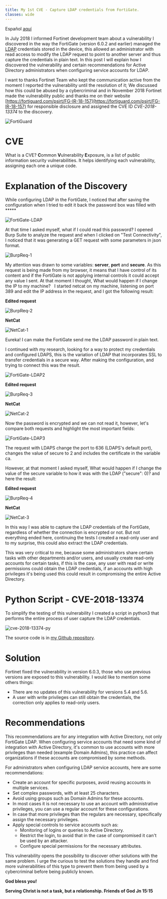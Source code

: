 ```yaml
---
title: My 1st CVE - Capture LDAP credentials from FortiGate.
classes: wide
---
```


Español [aquí](/Mi-1er-CVE-Captura-Credenciales-LDAP-FortiGate-ES/)

In July 2018 I informed Fortinet development team about a vulnerability I discovered in the way the FortiGate (version 6.0.2 and earlier) managed the [LDAP](https://en.wikipedia.org/wiki/Lightweight_Directory_Access_Protocol) credentials stored in the device, this allowed an administrator with read access to modify the LDAP request to point to another server and thus capture the credentials in plain text. In this post I will explain how I discovered the vulnerability and certain recommendations for Active Directory administrators when configuring service accounts for LDAP.

I want to thanks Fortinet Team who kept the communication active from the moment I reported the vulnerability until the resolution of it; We discussed how this could be abused by a cybercriminal and in November 2018 Fortinet made the vulnerability public and thanks me on their website [https://fortiguard.com/psirt/FG-IR-18-157](https://fortiguard.com/psirt/FG-IR-18-157) for responsible disclosure and assigned the CVE ID *CVE-2018-13374* to the discovery.

![FortiGuard](/assets/images/fortiguard-psirt.png)

# CVE

What is a CVE? **C**ommon **V**ulnerability **E**xposure, is a list of public information security vulnerabilities. It helps identifying each vulnerability, assigning each one a unique code.

# Explanation of the Discovery

While configuring LDAP in the FortiGate, I noticed that after saving the configuration when I tried to edit it back the password box was filled with *****

![FortiGate-LDAP](/assets/images/fortigate-ldap.png)

At that time I asked myself, what if I could read this password? I opened Burp Suite to analyze the request and when I clicked on "Test Connectivity", I noticed that it was generating a GET request with some parameters in json format.

![BurpReq-1](/assets/images/burp-req1.png)

My attention was drawn to some variables: **server**, **port** and **secure**. As this request is being made from my browser, it means that I have control of its content and if the FortiGate is not applying internal controls it could accept any value I sent. At that moment I thought, What would happen if I change the IP to my machine?
 
I started netcat on my machine, listening on port 389 and edit the IP address in the request, and I got the following result:

**Edited request**

![BurpReq-2](/assets/images/burp-req2.png)

**NetCat**

![NetCat-1](/assets/images/netcat-1.png)

Eureka! I can make the FortiGate send me the LDAP password in plain text.

I continued with my research, looking for a way to protect my credentials and configured LDAPS, this is the variation of LDAP that incorporates SSL to transfer credentials in a secure way. After making the configuration, and trying to connect this was the result.

![FortiGate-LDAP2](/assets/images/fortigate-ldap2.png)

**Edited request**

![BurpReq-3](/assets/images/burp-req3.png)

**NetCat**

![NetCat-2](/assets/images/netcat-2.png)

Now the password is encrypted and we can not read it, however, let's compare both requests and highlight the most important fields:

![FortiGate-LDAP3](/assets/images/fortigate-ldap3.png)

The request with LDAPS change the port to 636 (LDAPS's default port), changes the value of secure to 2 and includes the certificate in the variable ca.

However, at that moment I asked myself, What would happen if I change the value of the secure variable to how it was with the LDAP ("secure": 0)? and here the result:

**Edited request**

![BurpReq-4](/assets/images/burp-req4.png)

**NetCat**

![NetCat-3](/assets/images/netcat-3.png)

In this way I was able to capture the LDAP credentials of the FortiGate, regardless of whether the connection is encrypted or not. But not everything ended here, continuing the tests I created a read-only user and to my surprise, this could also extract the LDAP credentials.

This was very critical to me, because some administrators share certain tasks with other departments and/or users, and usually create read-only accounts for certain tasks, if this is the case, any user with read or write permissions could obtain the LDAP credentials, if an accounts with high privileges it's being used this could result in compromising the entire Active Directory.

# Python Script - CVE-2018-13374

To simplify the testing of this vulnerability I created a script in python3 that performs the entire process of user capture the LDAP credentials.

![cve-2018-13374-py](/assets/images/cve-2018-13374-py.png)

The source code is in [my Github repository](https://github.com/juliourena/plaintext/blob/master/CVE-PoC/cve-2018-13374.py).

# Solution

Fortinet fixed the vulnerability in version 6.0.3, those who use previous versions are exposed to this vulnerability. I would like to mention some others things:
* There are no updates of this vulnerability for versions 5.4 and 5.6.
* A user with write privileges can still obtain the credentials, the correction only applies to read-only users.

# Recommendations

This recommendations are for any integration with Active Directory, not only FortiGate LDAP. When configuring service accounts that need some kind of integration with Active Directory, it's common to use accounts with more privileges than needed (example Domain Admins), this practice can affect organizations if these accounts are compromised by some methods.

For administrators when configuring LDAP service accounts, here are some recommendations:
* Create an account for specific purposes, avoid reusing accounts in multiple services.
* Set complex passwords, with at least 25 characters.
* Avoid using groups such as Domain Admins for these accounts.
* In most cases it is not necessary to use an account with administrative privileges, you can use a regular account for these configurations.
* In case that more privileges than the regulars are necessary, specifically assign the necessary privileges.
* Apply special controls to service accounts such as:
	* Monitoring of logins or queries to Active Directory.
	* Restrict the login, to avoid that in the case of compromised it can't be used by an attacker.
	* Configure special permissions for the necessary attributes.

This vulnerability opens the possibility to discover other solutions with the same problem. I urge the curious to test the solutions they handle and find more vulnerabilities of this type to prevent them from being used by a cybercriminal before being publicly known.

**God bless you!**

**Serving Christ is not a task, but a relationship. Friends of God Jn 15:15**